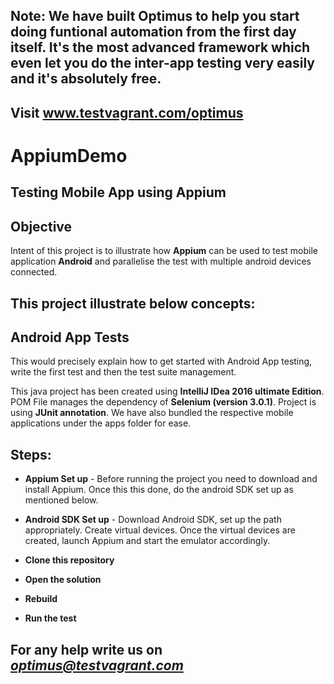 ## Note: We have built Optimus to help you start doing funtional automation from the first day itself. It's the most advanced framework which even let you do the inter-app testing very easily and it's absolutely free.  
## Visit www.testvagrant.com/optimus

AppiumDemo
==========
## Testing Mobile App using Appium

## Objective

Intent of this project is to illustrate how **Appium** can be used to test mobile application **Android** and parallelise the test with multiple android devices connected.

## This project illustrate below concepts:

## Android App Tests
This would precisely explain how to get started with Android App testing, write the first test and then the test suite management.

This java project has been created using **IntelliJ IDea 2016 ultimate Edition**. POM File manages the dependency of **Selenium (version 3.0.1)**. Project is using **JUnit annotation**. We have also bundled the respective mobile applications under the apps folder for ease.

## Steps:

- **Appium Set up** - Before running the project you need to download and install Appium. Once this this done, do the android SDK set up as mentioned below.

- **Android SDK Set up** - Download Android SDK, set up the path appropriately. Create virtual devices. Once the virtual devices are created, launch Appium and start the emulator accordingly.

- **Clone this repository**
- **Open the solution**
- **Rebuild**
- **Run the test**


## For any help write us on *optimus@testvagrant.com*
